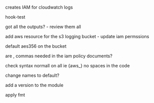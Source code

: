 creates IAM for cloudwatch logs

hook-test

got all the outputs? - review them all


add aws resource for the s3 logging bucket - update iam permssions



default aes356 on the bucket

are , commas needed in the iam policy documents?

check syntax normall on all ie {aws_} no spaces in the code

change names to default?

add a version to the module

apply fmt
